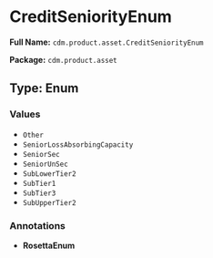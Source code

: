 # CreditSeniorityEnum

**Full Name:** `cdm.product.asset.CreditSeniorityEnum`

**Package:** `cdm.product.asset`

## Type: Enum

### Values

- `Other`
- `SeniorLossAbsorbingCapacity`
- `SeniorSec`
- `SeniorUnSec`
- `SubLowerTier2`
- `SubTier1`
- `SubTier3`
- `SubUpperTier2`
### Annotations

- **RosettaEnum**

